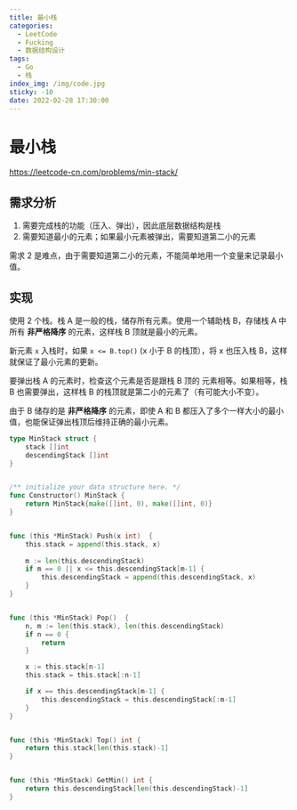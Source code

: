 ```yaml
---
title: 最小栈
categories:
  - LeetCode
  - Fucking
  - 数据结构设计
tags:
  - Go
  - 栈
index_img: /img/code.jpg
sticky: -10
date: 2022-02-28 17:30:00
---
```

# 最小栈

https://leetcode-cn.com/problems/min-stack/

## 需求分析

1. 需要完成栈的功能（压入、弹出），因此底层数据结构是栈
2. 需要知道最小的元素；如果最小元素被弹出，需要知道第二小的元素

需求 2 是难点，由于需要知道第二小的元素，不能简单地用一个变量来记录最小值。

## 实现

使用 2 个栈。栈 A 是一般的栈，储存所有元素。使用一个辅助栈 B，存储栈 A 中所有 **非严格降序** 的元素，这样栈 B 顶就是最小的元素。

新元素 `x` 入栈时，如果 `x <= B.top()` (x 小于 B 的栈顶），将 x 也压入栈 B，这样就保证了最小元素的更新。

要弹出栈 A 的元素时，检查这个元素是否是跟栈 B 顶的 元素相等。如果相等，栈 B 也需要弹出，这样栈 B 的栈顶就是第二小的元素了（有可能大小不变）。

由于 B 储存的是 **非严格降序** 的元素，即使 A 和 B 都压入了多个一样大小的最小值，也能保证弹出栈顶后维持正确的最小元素。

```go
type MinStack struct {
    stack []int
    descendingStack []int
}


/** initialize your data structure here. */
func Constructor() MinStack {
    return MinStack{make([]int, 0), make([]int, 0)}
}


func (this *MinStack) Push(x int)  {
    this.stack = append(this.stack, x)
  
    m := len(this.descendingStack)
    if m == 0 || x <= this.descendingStack[m-1] {
        this.descendingStack = append(this.descendingStack, x)
    }
}


func (this *MinStack) Pop()  {
    n, m := len(this.stack), len(this.descendingStack)
    if n == 0 {
        return
    }

    x := this.stack[n-1]
    this.stack = this.stack[:n-1]

    if x == this.descendingStack[m-1] {
        this.descendingStack = this.descendingStack[:m-1]
    }
}


func (this *MinStack) Top() int {
    return this.stack[len(this.stack)-1]
}


func (this *MinStack) GetMin() int {
    return this.descendingStack[len(this.descendingStack)-1]
}
```

